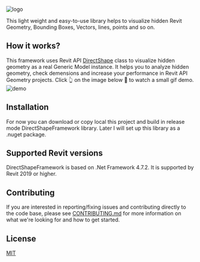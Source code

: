 ![logo](https://user-images.githubusercontent.com/68376046/177031470-779413b1-72bf-4b09-bce9-b8cee24c3bf9.png)

This light weight and easy-to-use library helps to visualize hidden Revit Geometry, Bounding Boxes, Vectors, lines, points and so on. 

## How it works?
This framework uses Revit API [DirectShape](https://www.revitapidocs.com/2017.1/bfbd137b-c2c2-71bb-6f4a-992d0dcf6ea8.htm#:~:text=This%20class%20is%20used%20to,may%20be%20assigned%20a%20category.) class to visualize hidden geometry as a real Generic Model instance. It helps you to analyze hidden geometry, check demensions and increase your performance in Revit API Geometry projects.
Click :point_up_2: on the image below :beginner: to watch a small gif demo.
![demo](https://user-images.githubusercontent.com/68376046/177167161-0eba6f1f-142d-45dd-89ae-1ca6442457c4.gif)

## Installation

For now you can download or copy local this project and build in release mode DirectShapeFramework library. Later I will set up this library as a .nuget package.

## Supported Revit versions

DirectShapeFramework is based on .Net Framework 4.7.2. It is supported by Revit 2019 or higher.

## Contributing

If you are interested in reporting/fixing issues and contributing directly to the code base, please see [CONTRIBUTING.md](CONTRIBUTING.md) for more information on what we're looking for and how to get started.

## License

[MIT](LICENSE.md)
